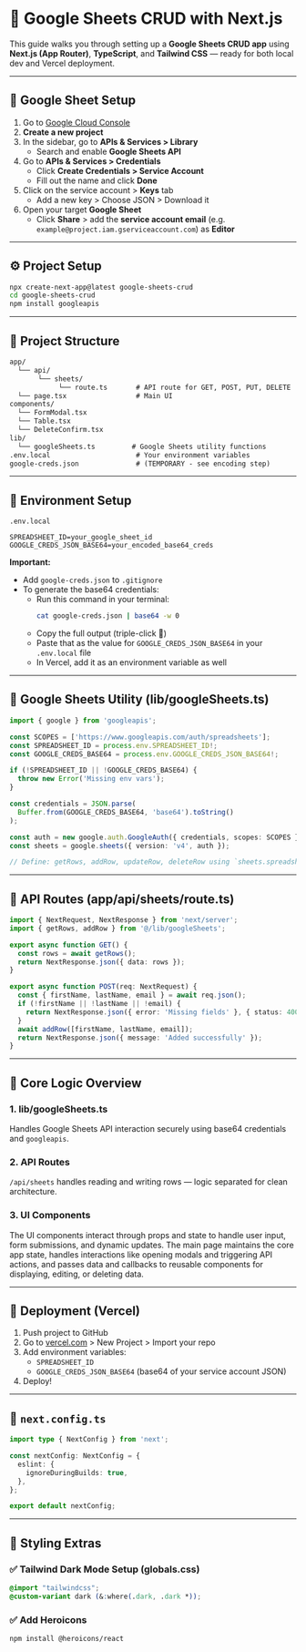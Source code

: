 # 📗 Google Sheets CRUD with Next.js

This guide walks you through setting up a **Google Sheets CRUD app** using **Next.js (App Router)**, **TypeScript**, and **Tailwind CSS** — ready for both local dev and Vercel deployment.

---

## 📝 Google Sheet Setup

1. Go to [Google Cloud Console](https://console.cloud.google.com/)
2. **Create a new project**
3. In the sidebar, go to **APIs & Services > Library**
   - Search and enable **Google Sheets API**
4. Go to **APIs & Services > Credentials**
   - Click **Create Credentials > Service Account**
   - Fill out the name and click **Done**
5. Click on the service account > **Keys** tab
   - Add a new key > Choose JSON > Download it
6. Open your target **Google Sheet**
   - Click **Share** > add the **service account email** (e.g. `example@project.iam.gserviceaccount.com`) as **Editor**

---

## ⚙️ Project Setup

```bash
npx create-next-app@latest google-sheets-crud
cd google-sheets-crud
npm install googleapis
```

---

## 📁 Project Structure

```txt
app/
  └── api/
       └── sheets/
            └── route.ts       # API route for GET, POST, PUT, DELETE
  └── page.tsx                 # Main UI
components/
  └── FormModal.tsx
  └── Table.tsx
  └── DeleteConfirm.tsx
lib/
  └── googleSheets.ts         # Google Sheets utility functions
.env.local                     # Your environment variables
google-creds.json              # (TEMPORARY - see encoding step)
```

---

## 🔌 Environment Setup

`.env.local`
```env
SPREADSHEET_ID=your_google_sheet_id
GOOGLE_CREDS_JSON_BASE64=your_encoded_base64_creds
```

**Important:**
- Add `google-creds.json` to `.gitignore`
- To generate the base64 credentials:
  - Run this command in your terminal:
    ```bash
    cat google-creds.json | base64 -w 0
    ```
  - Copy the full output (triple-click 📌)
  - Paste that as the value for `GOOGLE_CREDS_JSON_BASE64` in your `.env.local` file
  - In Vercel, add it as an environment variable as well

---

## 🔧 Google Sheets Utility (lib/googleSheets.ts)

```ts
import { google } from 'googleapis';

const SCOPES = ['https://www.googleapis.com/auth/spreadsheets'];
const SPREADSHEET_ID = process.env.SPREADSHEET_ID!;
const GOOGLE_CREDS_BASE64 = process.env.GOOGLE_CREDS_JSON_BASE64!;

if (!SPREADSHEET_ID || !GOOGLE_CREDS_BASE64) {
  throw new Error('Missing env vars');
}

const credentials = JSON.parse(
  Buffer.from(GOOGLE_CREDS_BASE64, 'base64').toString()
);

const auth = new google.auth.GoogleAuth({ credentials, scopes: SCOPES });
const sheets = google.sheets({ version: 'v4', auth });

// Define: getRows, addRow, updateRow, deleteRow using `sheets.spreadsheets.values`
```

---

## 📡 API Routes (app/api/sheets/route.ts)

```ts
import { NextRequest, NextResponse } from 'next/server';
import { getRows, addRow } from '@/lib/googleSheets';

export async function GET() {
  const rows = await getRows();
  return NextResponse.json({ data: rows });
}

export async function POST(req: NextRequest) {
  const { firstName, lastName, email } = await req.json();
  if (!firstName || !lastName || !email) {
    return NextResponse.json({ error: 'Missing fields' }, { status: 400 });
  }
  await addRow([firstName, lastName, email]);
  return NextResponse.json({ message: 'Added successfully' });
}
```

---

## 🧠 Core Logic Overview

### 1. **lib/googleSheets.ts**
Handles Google Sheets API interaction securely using base64 credentials and `googleapis`.

### 2. **API Routes**
`/api/sheets` handles reading and writing rows — logic separated for clean architecture.

### 3. **UI Components**
The UI components interact through props and state to handle user input, form submissions, and dynamic updates. The main page maintains the core app state, handles interactions like opening modals and triggering API actions, and passes data and callbacks to reusable components for displaying, editing, or deleting data.

---

## 🚀 Deployment (Vercel)

1. Push project to GitHub
2. Go to [vercel.com](https://vercel.com/) > New Project > Import your repo
3. Add environment variables:
   - `SPREADSHEET_ID`
   - `GOOGLE_CREDS_JSON_BASE64` (base64 of your service account JSON)
4. Deploy!

---

## 📄 `next.config.ts`

```ts
import type { NextConfig } from 'next';

const nextConfig: NextConfig = {
  eslint: {
    ignoreDuringBuilds: true,
  },
};

export default nextConfig;
```

---

## 🎨 Styling Extras

### ✅ Tailwind Dark Mode Setup (globals.css)
```css
@import "tailwindcss";
@custom-variant dark (&:where(.dark, .dark *));
```

### ✅ Add Heroicons
```bash
npm install @heroicons/react
```


